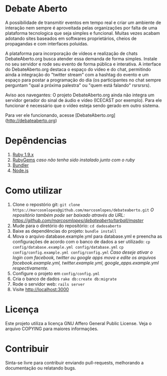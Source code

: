 # Debate Aberto
A possibilidade de transmitir eventos em tempo real e criar um ambiente de interação nem sempre é aproveitada pelas organizações por falta de uma plataforma tecnologica que seja simples e funcional. Muitas vezes acabam adotando sites baseados em softwares proprietários, cheios de propagandas e com interfaces poluidas.

A plataforma para incorporação de vídeos e realização de chats DebateAberto.org busca atender essa demanda de forma simples. Instale no seu servidor e rode seu evento de forma pública e interativa. A interface do DebateAberto.org destaca o espaço do vídeo e do chat, permitindo ainda a integração do "twitter stream" com a hashtag do evento e um espaço para postar a programação do dia (os participantes no chat sempre perguntam "qual a próxima palestra" ou "quem está falando" rsrsrsrs).

Aviso aos navegantes: O projeto DebateAberto.org ainda não integra um servidor gerador do sinal de áudio e vídeo (ICECAST por exemplo). Para ele funcionar é necessário que o vídeo esteja sendo gerado em outro sistema.

Para ver ele funcionando, acesse [DebateAberto.org] (http://debateaberto.org)

# Depêndencias
1. [Ruby 1.9.x](http://ruby-lang.org)
2. [RubyGems](http://rubygems.org/pages/download) *caso não tenha sido instalado junto com o ruby*
3. [Bundler](http://gembundler.com/)
4. [Node.js](http://nodejs.org/)

# Como utilizar
1. Clone o repostório git:
  `git clone https://marcosmlopes@github.com/marcosmlopes/debateaberto.git`
  *O repositório também pode ser baixado através da URL: <https://github.com/marcosmlopes/debateaberto/tarball/master>*
2. Mude para o diretório do repositório:
  `cd dadosaberto`
3. Baixe as dependências do projeto:
  `bundle install`
4. Mova o arquivo database.example.yml para database.yml e preencha as configurações de acordo com o banco de dados a ser utilizado:
  `cp config/database.example.yml config/database.yml`
  `cp config/config.example.yml config/config.yml`
  *Caso deseje ativar o login com facebook, twitter ou google apps mova e edite os arquivos facebook.example.yml, twitter.example.yml, google_apps.example.yml respectivamente.*
6. Configure o projeto em `config/config.yml`
7. Cria o banco de dados `rake db:create db:migrate`
8. Rode o servidor web:
  `rails server`
9. Visite <http://localhost:3000>

# Licença
Este projeto utiliza a licença GNU Affero General Public License. Veja o arquivo COPYING para maiores informações.

# Contribuir
Sinta-se livre para contribuir enviando pull-requests, melhorando a documentação ou relatando bugs.
